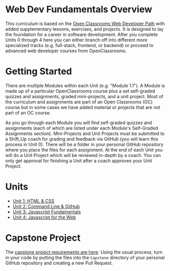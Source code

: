 # Web Dev Fundamentals Overview

This curriculum is based on the [Open Classrooms Web Developer Path](https://openclassrooms.com/en/paths/141-web-developer) with added supplementary lessons, exercises, and projects. It is designed to lay the foundation for a career in software development. After you complete Units 0 through 4 here you can either branch off into different more specialized tracks (e.g. full-stack, frontend, or backend) or proceed to advanced web developer courses from OpenClassrooms.

# Getting Started

There are multiple Modules within each Unit (e.g. "Module 1.1"). A Module is made up of a particular OpenClassrooms course plus a set self-graded quizzes and assignments, graded mini-projects, and a unit project. Most of the curriculum and assignments are part of an Open Classrooms (OC) course but in some cases we have added material or projects that are not part of an OC course. 

As you go through each Module you will find self-graded quizzes and assignments (each of which are listed under each Module's Self-Graded Assignments section). Mini-Projects and Unit Projects must be submitted to a Shift_Up coach for grading and feedback via GitHub (you will learn this process in Unit 0). There will be a folder in your personal GitHub repository where you place the files for each assignment. At the end of each Unit you will do a Unit Project which will be reviewed in-depth by a coach. You can only get approval for finishing a Unit after a coach approves your Unit Project.

# Units

- [Unit 1: HTML & CSS](https://github.com/shift-up/Web-Dev-Fundamentals/tree/master/Unit1)
- [Unit 2: Command Line & GitHub](https://github.com/shift-up/Web-Dev-Fundamentals/tree/master/Unit2)
- [Unit 3: Javascript Fundamentals](https://github.com/shift-up/Web-Dev-Fundamentals/tree/master/Unit3)
- [Unit 4: Javascript for the Web](https://github.com/shift-up/Web-Dev-Fundamentals/tree/master/Unit4)

# Capstone Project

The [capstone project requirements are here](https://docs.google.com/document/d/180iX0uZHvamqj4m3-PUVcwBRvuwsoeR3exmq-VVxFQY/edit?usp=sharing). Using the usual process, turn in your code by putting the files into the `Capstone` directory of your personal GitHub repository and creating a new Pull Request.